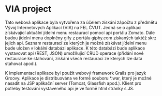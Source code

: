 # VIA project

Tato webová aplikace byla vytvořena za účelem získání zápočtu z předmětu Vývoj Internetových Aplikací (VIA) na FEL ČVUT. Jedná se o aplikaci získávající aktuální jídelní menu restaurací pomocí api portálu Zomato. Dále budou jídelní menu doplněny gify z portálu giphy.com získaných taktéž skrz jejich api. Seznam restaurací ze kterých je možné získávat jídelní menu bude uložen v lokální databázi aplikace. K této databázi bude aplikace vystavovat api (REST, JSON) umožňující CRUD operace (přidání nové restaurace ke stahování, získání všech restaurací ze kterých lze data stahovat apod.).


K implementaci aplikace byl použit webový framework Grails pro jazyk Groovy. Aplikace je distribuována ve formě souboru \*.war, který je možné nasadit na JSP aplikační server (Tomcat, Glassfish apod.). Klient pro potřeby testování vystaveného api je ve formě html stránky s JS.
